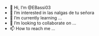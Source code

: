 - 👋 Hi, I’m @EBassi03
- 👀 I’m interested in las nalgas de tu señora
- 🌱 I’m currently learning ...
- 💞️ I’m looking to collaborate on ...
- 📫 How to reach me ...

<!---
EBassi03/EBassi03 is a ✨ special ✨ repository because its `README.md` (this file) appears on your GitHub profile.
You can click the Preview link to take a look at your changes.
--->
